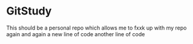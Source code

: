 # GitStudy
This should be a personal repo which allows me to fxxk up with my repo again and again
a new line of code
another line of code
